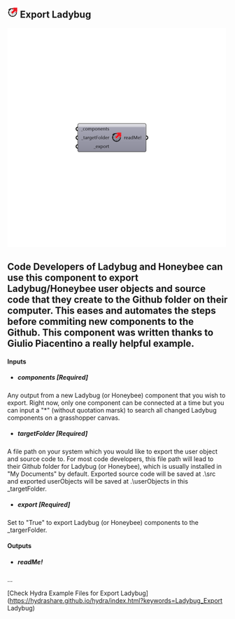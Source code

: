 ## ![](../../images/icons/Export_Ladybug.png) Export Ladybug

![](../../images/500x500/Export_Ladybug.png)

Code Developers of Ladybug and Honeybee can use this component to export Ladybug/Honeybee user objects and source code that they create to the Github folder on their computer.
 This eases and automates the steps before commiting new components to the Github.
 This component was written thanks to Giulio Piacentino a really helpful example.
 -
 

#### Inputs
* ##### components [Required]
Any output from a new Ladybug (or Honeybee) component that you wish to export. Right now, only one component can be connected at a time but you can input a "*" (without quotation marsk) to search all changed Ladybug components on a grasshopper canvas.
* ##### targetFolder [Required]
A file path on your system which you would like to export the user object and source code to.  For most code developers, this file path will lead to their Github folder for Ladybug (or Honeybee), which is usually installed in "My Documents" by default. Exported source code will be saved at .\src and exported userObjects will be saved at .\userObjects in this _targetFolder.
* ##### export [Required]
Set to "True" to export Ladybug (or Honeybee) components to the _targerFolder.

#### Outputs
* ##### readMe!
...


[Check Hydra Example Files for Export Ladybug](https://hydrashare.github.io/hydra/index.html?keywords=Ladybug_Export Ladybug)